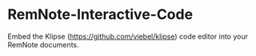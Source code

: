# RemNote-Interactive-Code
Embed the Klipse (https://github.com/viebel/klipse) code editor into your RemNote documents.

